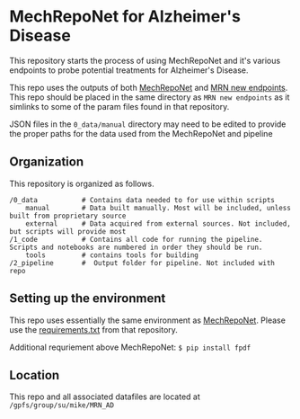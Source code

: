 # MechRepoNet for Alzheimer's Disease

This repository starts the process of using MechRepoNet and it's various
endpoints to probe potential treatments for Alzheimer's Disease.

This repo uses the outputs of both [MechRepoNet](https://github.com/SuLab/MechRepoNet) and
[MRN new endpoints](https://github.com/SuLab/MRN_new_endpoints/).
This repo should be placed in the same directory as `MRN new endpoints` as it simlinks
to some of the param files found in that repository.

JSON files in the `0_data/manual` directory may need to be edited to provide the proper
paths for the data used from the MechRepoNet and pipeline

## Organization

This repository is organized as follows.

```
/0_data           # Contains data needed to for use within scripts
    manual        # Data built manually. Most will be included, unless built from proprietary source
    external      # Data acquired from external sources. Not included, but scripts will provide most
/1_code           # Contains all code for running the pipeline. Scripts and notebooks are numbered in order they should be run.
    tools         # contains tools for building
/2_pipeline       #  Output folder for pipeline. Not included with repo

```

## Setting up the environment

This repo uses essentially the same environment as [MechRepoNet](https://github.com/SuLab/MechRepoNet).
Please use the [requirements.txt](https://github.com/SuLab/MechRepoNet/blob/main/requirements.txt) from that
repository.

Additional requriement above MechRepoNet:
`$ pip install fpdf`


## Location

This repo and all associated datafiles are located at `/gpfs/group/su/mike/MRN_AD`

